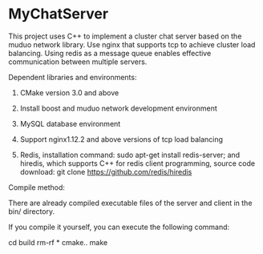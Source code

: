 # MyChatServer
This project uses C++ to implement a cluster chat server based on the muduo network library. Use nginx that supports tcp to achieve cluster load balancing. Using redis as a message queue enables effective communication between multiple servers.

Dependent libraries and environments:

1. CMake version 3.0 and above
2. Install boost and muduo network development environment
3. MySQL database environment

4. Support nginx1.12.2 and above versions of tcp load balancing

5. Redis, installation command: sudo apt-get install redis-server; and hiredis, which supports C++ for redis client programming, source code download: git clone https://github.com/redis/hiredis



Compile method:

There are already compiled executable files of the server and client in the bin/ directory.

If you compile it yourself, you can execute the following command:

cd build
rm-rf *
cmake..
make
